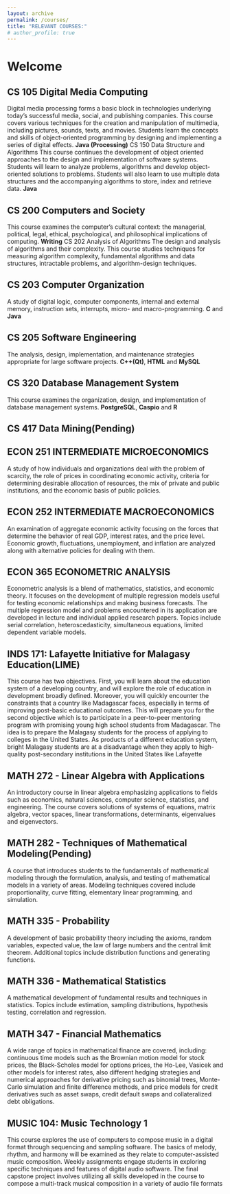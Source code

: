 ```yaml
---
layout: archive
permalink: /courses/
title: "RELEVANT COURSES:"
# author_profile: true
---
```

# Welcome
## CS 105 Digital Media Computing
Digital media processing forms a basic block in technologies underlying today’s successful media, social, and publishing companies. This course covers various techniques for the creation and manipulation of multimedia, including pictures, sounds, texts, and movies. Students learn the concepts and skills of object-oriented programming by designing and implementing a series of digital effects. **Java (Processing)**
 CS 150 Data Structure and Algorithms
This course continues the development of object oriented approaches to the design and implementation of software systems. Students will learn to analyze problems, algorithms and develop object-oriented solutions to problems. Students will also learn to use multiple data structures and the accompanying algorithms to store, index and retrieve data. **Java**
## CS 200 Computers and Society
This course examines the computer’s cultural context: the managerial, political, legal, ethical, psychological, and philosophical implications of computing. **Writing**
 CS 202 Analysis of Algorithms
The design and analysis of algorithms and their complexity. This course studies techniques for measuring algorithm complexity, fundamental algorithms and data structures, intractable problems, and algorithm-design techniques.
## CS 203 Computer Organization
A study of digital logic, computer components, internal and external memory, instruction sets, interrupts, micro- and macro-programming. **C** and **Java**
## CS 205 Software Engineering
The analysis, design, implementation, and maintenance strategies appropriate for large software projects. **C++(Qt)**, **HTML** and **MySQL**
## CS 320 Database Management System
This course examines the organization, design, and implementation of database management systems. **PostgreSQL**, **Caspio** and **R**
## CS 417 Data Mining(Pending)
## ECON 251 INTERMEDIATE MICROECONOMICS
A study of how individuals and organizations deal with the problem of scarcity, the role of prices in coordinating economic activity, criteria for determining desirable allocation of resources, the mix of private and public institutions, and the economic basis of public policies.
## ECON 252 INTERMEDIATE MACROECONOMICS
An examination of aggregate economic activity focusing on the forces that determine the behavior of real GDP, interest rates, and the price level. Economic growth, fluctuations, unemployment, and inflation are analyzed along with alternative policies for dealing with them.
## ECON 365 ECONOMETRIC ANALYSIS
Econometric analysis is a blend of mathematics, statistics, and economic theory. It focuses on the development of multiple regression models useful for testing economic relationships and making business forecasts. The multiple regression model and problems encountered in its application are developed in lecture and individual applied research papers. Topics include serial correlation, heteroscedasticity, simultaneous equations, limited dependent variable models.
## INDS 171: Lafayette Initiative for Malagasy Education(LIME)
This course has two objectives. First, you will learn about the education system of a developing country, and will explore the role of education in development broadly defined.  Moreover, you will quickly encounter the constraints that a country like Madagascar faces, especially in terms of improving post-basic educational outcomes.  This will prepare you for the second objective which is to participate in a peer-to-peer mentoring program with promising young high school students from Madagascar. The idea is to prepare the Malagasy students for the process of applying to colleges in the United States.  As products of a different education system, bright Malagasy students are at a disadvantage when they apply to high-quality post-secondary institutions in the United States like Lafayette
## MATH 272 - Linear Algebra with Applications
An introductory course in linear algebra emphasizing applications to fields such as economics, natural sciences, computer science, statistics, and engineering. The course covers solutions of systems of equations, matrix algebra, vector spaces, linear transformations, determinants, eigenvalues and eigenvectors.
## MATH 282 - Techniques of Mathematical Modeling(Pending)
A course that introduces students to the fundamentals of mathematical modeling through the formulation, analysis, and testing of mathematical models in a variety of areas. Modeling techniques covered include proportionality, curve fitting, elementary linear programming, and simulation.
## MATH 335 - Probability
A development of basic probability theory including the axioms, random variables, expected value, the law of large numbers and the central limit theorem. Additional topics include distribution functions and generating functions.
## MATH 336 - Mathematical Statistics
A mathematical development of fundamental results and techniques in statistics. Topics include estimation, sampling distributions, hypothesis testing, correlation and regression.
## MATH 347 - Financial Mathematics
A wide range of topics in mathematical finance are covered, including: continuous time models such as the Brownian motion model for stock prices, the Black-Scholes model for options prices, the Ho-Lee, Vasicek and other models for interest rates, also different hedging strategies and numerical approaches for derivative pricing such as binomial trees, Monte-Carlo simulation and finite difference methods, and price models for credit derivatives such as asset swaps, credit default swaps and collateralized debt obligations.
## MUSIC 104: Music Technology 1
This course explores the use of computers to compose music in a digital format through sequencing and sampling software. The basics of melody, rhythm, and harmony will be examined as they relate to computer-assisted music composition. Weekly assignments engage students in exploring specific techniques and features of digital audio software. The final capstone project involves utilizing all skills developed in the course to compose a multi-track musical composition in a variety of audio file formats
